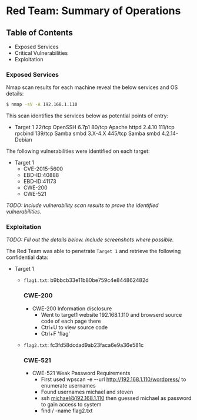 # Red Team: Summary of Operations

## Table of Contents
- Exposed Services
- Critical Vulnerabilities
- Exploitation

### Exposed Services

Nmap scan results for each machine reveal the below services and OS details:

```bash
$ nmap -sV -A 192.168.1.110

```

This scan identifies the services below as potential points of entry:
- Target 1
  22/tcp OpenSSH 6.7p1
  80/tcp Apache httpd 2.4.10
  111/tcp rpcbind
  139/tcp Samba smbd 3.X-4.X
  445/tcp Samba smbd 4.2.14-Debian

The following vulnerabilities were identified on each target:
- Target 1
  - CVE-2015-5600
  - EBD-ID:40888
  - EBD-ID:41173
  - CWE-200
  - CWE-521

_TODO: Include vulnerability scan results to prove the identified vulnerabilities._

### Exploitation
_TODO: Fill out the details below. Include screenshots where possible._

The Red Team was able to penetrate `Target 1` and retrieve the following confidential data:
- Target 1
  - `flag1.txt`: b9bbcb33e11b80be759c4e844862482d
    ### CWE-200
      - CWE-200 Information disclosure
        - Went to target1 website 192.168.1.110 and browserd source code of each page there
        - Ctrl+U to view source code
        - Ctrl+F 'flag'
  
  - `flag2.txt`: fc3fd58dcdad9ab23faca6e9a36e581c
    ### CWE-521
      - CWE-521 Weak Password Requirements
        - First used wpscan -e --url http://192.168.1.110/wordpress/ to enumerate usernames
        - Found usernames michael and steven 
        - ssh michael@192.168.1.110 then guessed michael as password to gain access to system
        - find / -name flag2.txt
